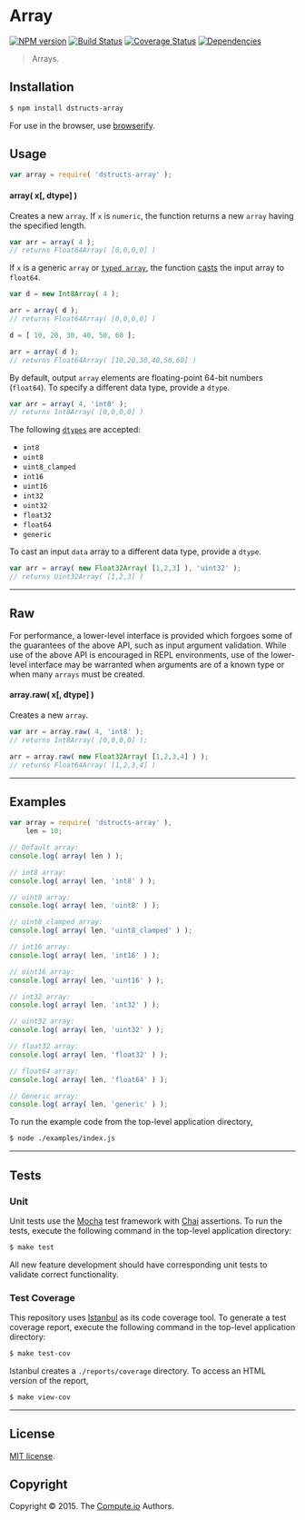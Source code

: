 Array
===
[![NPM version][npm-image]][npm-url] [![Build Status][travis-image]][travis-url] [![Coverage Status][codecov-image]][codecov-url] [![Dependencies][dependencies-image]][dependencies-url]

> Arrays.


## Installation

``` bash
$ npm install dstructs-array
```

For use in the browser, use [browserify](https://github.com/substack/node-browserify).


## Usage

``` javascript
var array = require( 'dstructs-array' );
```

<a name="array"></a>
#### array( x[, dtype] )

Creates a new `array`. If `x` is `numeric`, the function returns a new `array` having the specified length.

``` javascript
var arr = array( 4 );
// returns Float64Array( [0,0,0,0] )
```

If `x` is a generic `array` or [`typed array`](https://developer.mozilla.org/en-US/docs/Web/JavaScript/Typed_arrays), the function [casts](https://github.com/compute-io/cast-arrays) the input array to `float64`.

``` javascript
var d = new Int8Array( 4 );

arr = array( d );
// returns Float64Array( [0,0,0,0] )

d = [ 10, 20, 30, 40, 50, 60 ];

arr = array( d );
// returns Float64Array( [10,20,30,40,50,60] )
```

By default, output `array` elements are floating-point 64-bit numbers (`float64`). To specify a different data type, provide a `dtype`.

``` javascript
var arr = array( 4, 'int8' );
// returns Int8Array( [0,0,0,0] )
```

The following [`dtypes`](https://github.com/compute-io/array-constructors) are accepted:

*	`int8`
*	`uint8`
*	`uint8_clamped`
*	`int16`
*	`uint16`
*	`int32`
*	`uint32`
*	`float32`
*	`float64`
*	`generic`


To cast an input `data` array to a different data type, provide a `dtype`.

``` javascript
var arr = array( new Float32Array( [1,2,3] ), 'uint32' );
// returns Uint32Array( [1,2,3] )
```


---
## Raw

For performance, a lower-level interface is provided which forgoes some of the guarantees of the above API, such as input argument validation. While use of the above API is encouraged in REPL environments, use of the lower-level interface may be warranted when arguments are of a known type or when many `arrays` must be created.



<a name="array-raw"></a>
#### array.raw( x[, dtype] )

Creates a new `array`.

``` javascript
var arr = array.raw( 4, 'int8' );
// returns Int8Array( [0,0,0,0] );

arr = array.raw( new Float32Array( [1,2,3,4] ) );
// returns Float64Array( [1,2,3,4] )
```



---
## Examples

``` javascript
var array = require( 'dstructs-array' ),
	len = 10;

// Default array:
console.log( array( len ) );

// int8 array:
console.log( array( len, 'int8' ) );

// uint8 array:
console.log( array( len, 'uint8' ) );

// uint8_clamped array:
console.log( array( len, 'uint8_clamped' ) );

// int16 array:
console.log( array( len, 'int16' ) );

// uint16 array:
console.log( array( len, 'uint16' ) );

// int32 array:
console.log( array( len, 'int32' ) );

// uint32 array:
console.log( array( len, 'uint32' ) );

// float32 array:
console.log( array( len, 'float32' ) );

// float64 array:
console.log( array( len, 'float64' ) );

// Generic array:
console.log( array( len, 'generic' ) );
```

To run the example code from the top-level application directory,

``` bash
$ node ./examples/index.js
```


---
## Tests

### Unit

Unit tests use the [Mocha](http://mochajs.org/) test framework with [Chai](http://chaijs.com) assertions. To run the tests, execute the following command in the top-level application directory:

``` bash
$ make test
```

All new feature development should have corresponding unit tests to validate correct functionality.


### Test Coverage

This repository uses [Istanbul](https://github.com/gotwarlost/istanbul) as its code coverage tool. To generate a test coverage report, execute the following command in the top-level application directory:

``` bash
$ make test-cov
```

Istanbul creates a `./reports/coverage` directory. To access an HTML version of the report,

``` bash
$ make view-cov
```


---
## License

[MIT license](http://opensource.org/licenses/MIT).


## Copyright

Copyright &copy; 2015. The [Compute.io](https://github.com/compute-io) Authors.


[npm-image]: http://img.shields.io/npm/v/dstructs-array.svg
[npm-url]: https://npmjs.org/package/dstructs-array

[travis-image]: http://img.shields.io/travis/dstructs/array/master.svg
[travis-url]: https://travis-ci.org/dstructs/array

[codecov-image]: https://img.shields.io/codecov/c/github/dstructs/array/master.svg
[codecov-url]: https://codecov.io/github/dstructs/array?branch=master

[dependencies-image]: http://img.shields.io/david/dstructs/array.svg
[dependencies-url]: https://david-dm.org/dstructs/array

[dev-dependencies-image]: http://img.shields.io/david/dev/dstructs/array.svg
[dev-dependencies-url]: https://david-dm.org/dev/dstructs/array

[github-issues-image]: http://img.shields.io/github/issues/dstructs/array.svg
[github-issues-url]: https://github.com/dstructs/array/issues
